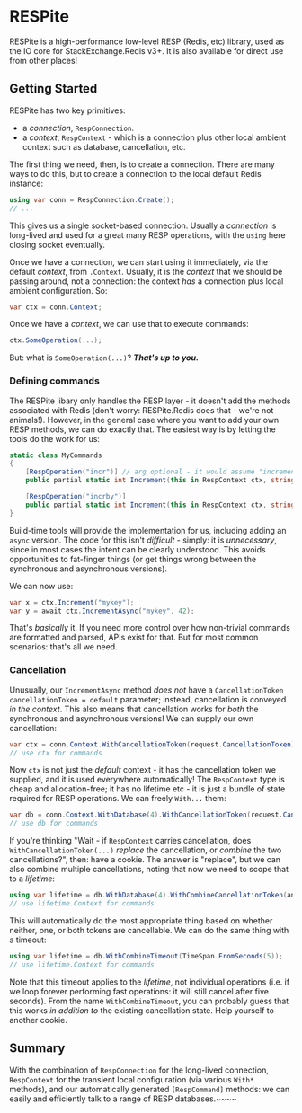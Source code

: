 ﻿# RESPite

RESPite is a high-performance low-level RESP (Redis, etc) library, used as the IO core for
StackExchange.Redis v3+. It is also available for direct use from other places!

## Getting Started

RESPite has two key primitives:

- a *connection*, `RespConnection`.
- a *context*, `RespContext` - which is a connection plus other local ambient context such as database, cancellation, etc. 

The first thing we need, then, is to create a connection. There are many ways to do this, but to
create a connection to the local default Redis instance:

``` c#
using var conn = RespConnection.Create();
// ...
```

This gives us a single socket-based connection. Usually a *connection* is long-lived and used for
a great many RESP operations, with the `using` here  closing socket eventually.

Once we have a connection, we can start using it immediately, via the default *context*, from
`.Context`. Usually, it is the *context* that we should be passing around, not a connection:
the context *has* a connection plus local ambient configuration. So:

``` c#
var ctx = conn.Context;
```

Once we have a *context*, we can use that to execute commands:

``` c#
ctx.SomeOperation(...);
```

But: what is `SomeOperation(...)`? ***That's up to you.***

### Defining commands

The RESPite libary only handles the RESP  layer - it doesn't add the methods associated with Redis
(don't worry: RESPite.Redis does that - we're not animals!). However, in the general case where you
want to add your own RESP methods, we can do exactly that. The easiest way is by letting the tools do
the work for us:

``` c#
static class MyCommands
{
    [RespOperation("incr")] // arg optional - it would assume "increment" if omitted
    public partial static int Increment(this in RespContext ctx, string key);

    [RespOperation("incrby")]
    public partial static int Increment(this in RespContext ctx, string key, int value);
}
```

Build-time tools will provide the implementation for us, including adding an `async` version. The code
for this isn't *difficult* - simply: it is *unnecessary*, since in most cases the intent can be clearly
understood. This avoids opportunities to fat-finger things (or get things wrong between the synchronous
and asynchronous versions).

We can now use:

``` c#
var x = ctx.Increment("mykey");
var y = await ctx.IncrementAsync("mykey", 42);
```

That's *basically* it. If you need more control over how non-trivial commands are formatted and parsed,
APIs exist for that. But for most common scenarios: that's all we need.

### Cancellation

Unusually, our `IncrementAsync` method *does not* have a `CancellationToken cancellationToken = default`
parameter; instead, cancellation is conveyed *in the context*. This also means that cancellation works
for *both* the synchronous and asynchronous versions! We can supply our own cancellation:

``` c#
var ctx = conn.Context.WithCancellationToken(request.CancellationToken);
// use ctx for commands
```

Now `ctx` is not just the *default* context - it has the cancellation token we supplied, and it is used
everywhere automatically! The `RespContext` type is cheap and allocation-free; it has no lifetime etc - it
is just a bundle of state required for RESP operations. We can freely `With...` them:

``` c#
var db = conn.Context.WithDatabase(4).WithCancellationToken(request.CancellationToken);
// use db for commands
```

If you're thinking "Wait - if `RespContext` carries cancellation, does `WithCancellationToken(...)` *replace*
the cancellation, or *combine* the two cancellations?", then: have a cookie. The answer is "replace", but we can also
combine multiple cancellations, noting that now we need to scope that to a *lifetime*:

``` c#
using var lifetime = db.WithDatabase(4).WithCombineCancellationToken(anotherCancellationToken);
// use lifetime.Context for commands
```

This will automatically do the most appropriate thing based on whether neither, one, or both tokens
are cancellable. We can do the same thing with a timeout:

``` c#
using var lifetime = db.WithCombineTimeout(TimeSpan.FromSeconds(5));
// use lifetime.Context for commands
```

Note that this timeout applies to the *lifetime*, not individual operations (i.e. if we loop forever
performing fast operations: it  will still cancel after five seconds). From the name
`WithCombineTimeout`, you can probably guess that this works *in addition to* the
existing cancellation state. Help yourself to another cookie.

## Summary

With the combination of `RespConnection` for the long-lived connection,
`RespContext` for the transient local configuration (via various `With*` methods),
and our automatically generated `[RespCommand]` methods: we can easily and
efficiently talk to a range of RESP databases.~~~~
